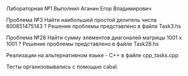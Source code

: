Лабораторная №1 
Выполнил Аганин Егор Владимирович

Проблема №3 
Найти наибольшей простой делитель числа 600851475143 ?
Решение проблемы представлено в файле Task3.hs

Проблема №28 
Найти сумму элементов диагоналей матрицы 1001 x 1001 ?
Решение проблемы представлено в файле Task28.hs

Реализации на альтернативном языке - C++ в файле cpp_tasks.cpp

Тесты организовывались с помощью cabal.
